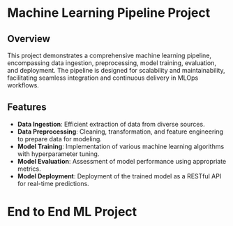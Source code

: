 
# Machine Learning Pipeline Project

## Overview

This project demonstrates a comprehensive machine learning pipeline, encompassing data ingestion, preprocessing, model training, evaluation, and deployment. The pipeline is designed for scalability and maintainability, facilitating seamless integration and continuous delivery in MLOps workflows.

## Features

- **Data Ingestion**: Efficient extraction of data from diverse sources.
- **Data Preprocessing**: Cleaning, transformation, and feature engineering to prepare data for modeling.
- **Model Training**: Implementation of various machine learning algorithms with hyperparameter tuning.
- **Model Evaluation**: Assessment of model performance using appropriate metrics.
- **Model Deployment**: Deployment of the trained model as a RESTful API for real-time predictions.

# End to End ML Project

